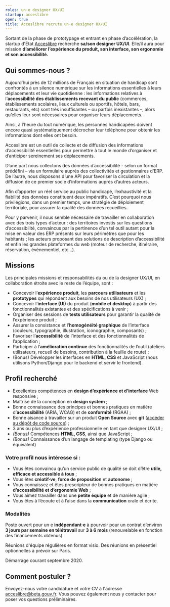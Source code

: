 ```yaml
---
roles: un·e designer UX/UI
startup: acceslibre
open: true
title: Acceslibre recrute un·e designer UX/UI
---
```


Sortant de la phase de prototypage et entrant en phase d’accélération, la startup d'État [Acceslibre](https://acceslibre.beta.gouv.fr) recherche **sa/son designer UX/UI**. Elle/il aura pour mission **d’améliorer l’expérience du produit, son interface, son ergonomie et son accessibilité.**

## Qui sommes-nous ?

Aujourd’hui près de 12 millions de Français en situation de handicap sont confrontés à un silence numérique sur les informations essentielles à leurs déplacements et leur vie quotidienne&nbsp;: les informations relatives à l’**accessibilité des établissements recevant du public** (commerces, établissements scolaires, lieux culturels ou sportifs, hôtels, bars, restaurants, etc) sont très insuffisantes – ou parfois inexistantes –, alors qu’elles leur sont nécessaires pour organiser leurs déplacements.

Ainsi, à l’heure du tout numérique, les personnes handicapées doivent encore quasi systématiquement décrocher leur téléphone pour obtenir les informations dont elles ont besoin.

Acceslibre est un outil de collecte et de diffusion des informations d’accessibilité essentielles pour permettre à tout le monde d’organiser et d’anticiper sereinement ses déplacements.

D’une part nous collectons des données d’accessibilité - selon un format prédéfini – via un formulaire auprès des collectivités et gestionnaires d’ERP. De l’autre, nous disposons d’une API pour favoriser la circulation et la diffusion de ce premier socle d’informations auprès d’autres acteurs.

Afin d’apporter un réel service au public handicapé, l’exhaustivité et la fiabilité des données constituent deux impératifs. C’est pourquoi nous privilégions, dans un premier temps, une stratégie de déploiement territoriale, pour assurer la qualité des données recueillies.

Pour y parvenir, il nous semble nécessaire de travailler en collaboration avec des trois types d’acteur&nbsp;: des territoires investis sur les questions d’accessibilité, convaincus par la pertinence d’un tel outil autant pour la mise en valeur des ERP présents sur leurs périmètres que pour les habitants&nbsp;; les acteurs proposant des solutions de description d’accessibilité et enfin les grandes plateformes du web (moteur de recherche, itinéraire, réservation, événementiel, etc…).

## Missions

Les principales missions et responsabilités du ou de la designer UX/UI, en collaboration étroite avec le reste de l’équipe, sont&nbsp;:

*   Concevoir l’**expérience produit**, les **parcours utilisateurs** et les **prototypes** qui répondent aux besoins de nos utilisateurs (UX)&nbsp;;
*   Concevoir l’**interface (UI)** du  produit (**mobile et desktop**) à partir des fonctionnalités existantes et des spécifications à venir&nbsp;;
*   Organiser des sessions de **tests utilisateurs** pour garantir la qualité de l’expérience produit&nbsp;;
*   Assurer la consistance et l’**homogénéité graphique** de l’interface (couleurs, typographie, illustration, iconographie, composants)&nbsp;;
*   Favoriser l’**accessibilité** de l’interface et des fonctionnalités de l’application&nbsp;;
*   Participer à l’**amélioration continue** des fonctionnalités de l’outil (ateliers utilisateurs, recueil de besoins, contribution à la feuille de route)&nbsp;;
*   (Bonus) Développer les interfaces en **HTML, CSS** et JavaScript (nous utilisons Python/Django pour le backend et servir le frontend).

## Profil recherché

*   Excellentes compétences en **design d’expérience et d’interface** Web responsive ;
*   Maîtrise de la conception en **design system** ;
*   Bonne connaissance des principes et bonnes pratiques en matière  d’**accessibilité** (ARIA, WCAG) et de **conformité** (RGAA) ;
*   Bonne aisance à travailler sur un produit **Open Source** avec **git** ([accéder au dépôt de code source](https://github.com/MTES-MCT/acceslibre))&nbsp;;
*   3 ans ou plus d’expérience professionnelle en tant que designer UX/UI&nbsp;;
*   _(Bonus)_ Compétences **HTML, CSS**, ainsi que JavaScript&nbsp;;
*   _(Bonus)_ Connaissance d’un langage de templating (type Django ou équivalent)

### Votre profil nous intéresse si&nbsp;:

*   Vous êtes convaincu qu’un service public de qualité se doit d’être **utile, efficace et accessible à tous**&nbsp;;
*   Vous êtes **créatif·ve**, **force de proposition** et **autonome**&nbsp;;
*   Vous connaissez et êtes prescripteur de bonnes pratiques en matière **d’accessibilité et d’ergonomie Web**&nbsp;;
*   Vous aimez travailler dans une **petite équipe** et de manière agile&nbsp;;
*   Vous êtes à l’écoute et à l’aise dans la **communication** orale et écrite.

### **Modalités**

Poste ouvert pour un·e **indépendant·e** à pourvoir pour un contrat d’environ **3 jours par semaine en télétravail** sur **3 à 6 mois** (renouvelable en fonction des financements obtenus).

Réunions d'équipe régulières en format visio. Des réunions en présentiel optionnelles à prévoir sur Paris.

Démarrage courant septembre 2020.

## Comment postuler ?

Envoyez-nous votre candidature et votre CV à l'adresse [acceslibre@beta.gouv.fr](mailto:acceslibre@beta.gouv.fr?Subject=%5BCandidature%5D%20Poste%20de%20designer%20UX-UI%20Acceslibre). Vous pouvez également nous y contacter pour poser vos questions préliminaires.
